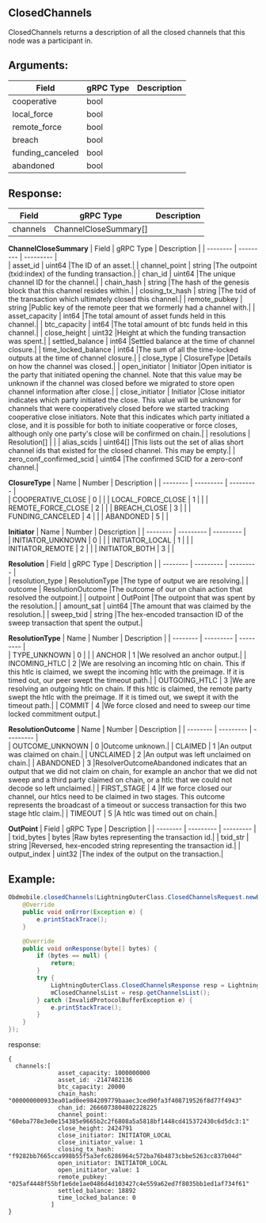 ## ClosedChannels

ClosedChannels returns a description of all the closed channels that this node was a participant in.

## Arguments:
| Field		            |	gRPC Type		    |	 Description  |
| -------- 	            |	---------           |    ---------    |  
| cooperative     |	bool	    | |
| local_force     |	bool	    | |
| remote_force     |	bool	    | |
| breach     |	bool	    | |
| funding_canceled     |	bool	    | |
| abandoned     |	bool	    | |

## Response:
| Field		            |	gRPC Type		    |	 Description  |
| -------- 	            |	---------           |    ---------    |  
| channels     |	ChannelCloseSummary[]	    | |

**ChannelCloseSummary**
| Field		            |	gRPC Type		    |	 Description  |
| -------- 	            |	---------           |    ---------    |  
| asset_id   |	uint64	    |The ID of an asset.|
| channel_point     |	string	    |The outpoint (txid:index) of the funding transaction.|
| chan_id     |	uint64	    |The unique channel ID for the channel.|
| chain_hash     |	string	    |The hash of the genesis block that this channel resides within.|
| closing_tx_hash     |	string	    |The txid of the transaction which ultimately closed this channel.|
| remote_pubkey     |	string	    |Public key of the remote peer that we formerly had a channel with.|
| asset_capacity     |	int64	    |The total amount of asset funds held in this channel.|
| btc_capacity     |	int64	    |The total amount of btc funds held in this channel.|
| close_height     |	uint32	    |Height at which the funding transaction was spent.|
| settled_balance     |	int64	    |Settled balance at the time of channel closure.|
| time_locked_balance     |	int64	    |The sum of all the time-locked outputs at the time of channel closure.|
| close_type     |	ClosureType	    |Details on how the channel was closed.|
| open_initiator     |	Initiator	    |Open initiator is the party that initiated opening the channel. Note that this value may be unknown if the channel was closed before we migrated to store open channel information after close.|
| close_initiator     |	Initiator	    |Close initiator indicates which party initiated the close. This value will be unknown for channels that were cooperatively closed before we started tracking cooperative close initiators. Note that this indicates which party initiated a close, and it is possible for both to initiate cooperative or force closes, although only one party's close will be confirmed on chain.|
| resolutions     |	Resolution[]	    | |
| alias_scids     |	uint64[]	    |This lists out the set of alias short channel ids that existed for the closed channel. This may be empty.|
| zero_conf_confirmed_scid     |	uint64	    |The confirmed SCID for a zero-conf channel.|

**ClosureType**
| Name		            |	Number		    |	 Description  |
| -------- 	            |	---------           |    ---------    |  
| COOPERATIVE_CLOSE     |	0	    | |
| LOCAL_FORCE_CLOSE     |	1	    | |
| REMOTE_FORCE_CLOSE     |	2	    | |
| BREACH_CLOSE     |	3	    | |
| FUNDING_CANCELED     |	4	    | |
| ABANDONED     |	5	    | |

**Initiator**
| Name		            |	Number		    |	 Description  |
| -------- 	            |	---------           |    ---------    |  
| INITIATOR_UNKNOWN     |	0	    | |
| INITIATOR_LOCAL     |	1	    | |
| INITIATOR_REMOTE     |	2	    | |
| INITIATOR_BOTH     |	3	    | |

**Resolution**
| Field		            |	gRPC Type		    |	 Description  |
| -------- 	            |	---------           |    ---------    |  
| resolution_type     |	ResolutionType	    |The type of output we are resolving.|
| outcome     |	ResolutionOutcome	    |The outcome of our on chain action that resolved the outpoint.|
| outpoint     |	OutPoint	    |The outpoint that was spent by the resolution.|
| amount_sat     |	uint64	    |The amount that was claimed by the resolution.|
| sweep_txid     |	string	    |The hex-encoded transaction ID of the sweep transaction that spent the output.|

**ResolutionType**
| Name		            |	Number		    |	 Description  |
| -------- 	            |	---------           |    ---------    |  
| TYPE_UNKNOWN     |	0	    | |
| ANCHOR     |	1	    |We resolved an anchor output.|
| INCOMING_HTLC     |	2	    |We are resolving an incoming htlc on chain. This if this htlc is claimed, we swept the incoming htlc with the preimage. If it is timed out, our peer swept the timeout path.|
| OUTGOING_HTLC     |	3	    |We are resolving an outgoing htlc on chain. If this htlc is claimed, the remote party swept the htlc with the preimage. If it is timed out, we swept it with the timeout path.|
| COMMIT     |	4	    |We force closed and need to sweep our time locked commitment output.|

**ResolutionOutcome**
| Name		            |	Number		    |	 Description  |
| -------- 	            |	---------           |    ---------    |  
| OUTCOME_UNKNOWN     |	0	    |Outcome unknown.|
| CLAIMED     |	1	    |An output was claimed on chain.|
| UNCLAIMED     |	2	    |An output was left unclaimed on chain.|
| ABANDONED     |	3	    |ResolverOutcomeAbandoned indicates that an output that we did not claim on chain, for example an anchor that we did not sweep and a third party claimed on chain, or a htlc that we could not decode so left unclaimed.|
| FIRST_STAGE     |	4	    |If we force closed our channel, our htlcs need to be claimed in two stages. This outcome represents the broadcast of a timeout or success transaction for this two stage htlc claim.|
| TIMEOUT     |	5	    |A htlc was timed out on chain.|

**OutPoint**
| Field		            |	gRPC Type		    |	 Description  |
| -------- 	            |	---------           |    ---------    |  
| txid_bytes     |	bytes	    |Raw bytes representing the transaction id.|
| txid_str     |	string	    |Reversed, hex-encoded string representing the transaction id.|
| output_index     |	uint32	    |The index of the output on the transaction.|

## Example:

<!--
java code example
-->

```java
Obdmobile.closedChannels(LightningOuterClass.ClosedChannelsRequest.newBuilder().build().toByteArray(), new Callback() {
    @Override
    public void onError(Exception e) {
        e.printStackTrace();
    }

    @Override
    public void onResponse(byte[] bytes) {
        if (bytes == null) {
            return;
        }
        try {
            LightningOuterClass.ClosedChannelsResponse resp = LightningOuterClass.ClosedChannelsResponse.parseFrom(bytes);
            mClosedChannelsList = resp.getChannelsList();
        } catch (InvalidProtocolBufferException e) {
            e.printStackTrace();
        }
    }
});
```

<!--
The response for the example
-->
response:
```
{
  channels:[
              asset_capacity: 1000000000
              asset_id: -2147482136
              btc_capacity: 20000
              chain_hash: "000000000933ea01ad0ee984209779baaec3ced90fa3f408719526f8d77f4943"
              chan_id: 2666073804802228225
              channel_point: "60eba778e3e0e154385e9665b2c2f6808a5a5818bf1448cd415372430c6d5dc3:1"
              close_height: 2424791
              close_initiator: INITIATOR_LOCAL
              close_initiator_value: 1
              closing_tx_hash: "f9282bb7665cca998b55f5a3efc6286964c572ba76b4873cbbe5263cc837b04d"
              open_initiator: INITIATOR_LOCAL
              open_initiator_value: 1
              remote_pubkey: "025af4448f55bf1e6de1ae0486d4d103427c4e559a62ed7f8035bb1ed1af734f61"
              settled_balance: 18892
              time_locked_balance: 0
            ]
}
```